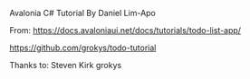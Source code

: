 Avalonia C# Tutorial By Daniel Lim-Apo

From:
https://docs.avaloniaui.net/docs/tutorials/todo-list-app/

https://github.com/grokys/todo-tutorial

Thanks to:
Steven Kirk 
grokys
